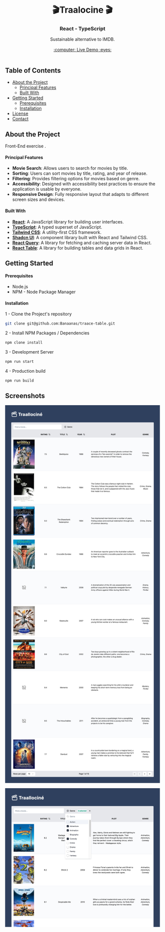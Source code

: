 <h1 align="center">🎬Traalocine 🎬</h1>
<h3 align="center">React - TypeScript</h3>

<p align="center">
    Sustainable alternative to IMDB.<br/><br/>
    <a href="https://traace-table.vercel.app/">:computer: Live Demo :eyes:</a><br/><br/>
</p>

<!-- TABLE OF CONTENTS -->

## Table of Contents

- [About the Project](#about-the-project)
    - [Principal Features](#principal-features)
    - [Built With](#built-with)
- [Getting Started](#getting-started)
    - [Prerequisites](#prerequisites)
    - [Installation](#installation)
- [License](#license)
- [Contact](#contact)

<!-- ABOUT THE PROJECT -->

## About the Project

Front-End exercise .

<!-- PRINCIPAL FEATURES -->

#### Principal Features

- **Movie Search**: Allows users to search for movies by title.
- **Sorting**: Users can sort movies by title, rating, and year of release.
- **Filtering**: Provides filtering options for movies based on genre.
- **Accessibility**: Designed with accessibility best practices to ensure the application is usable by everyone.
- **Responsive Design**: Fully responsive layout that adapts to different screen sizes and devices.


<!-- BUILT WITH -->

#### Built With

- **[React](https://reactjs.org/)**: A JavaScript library for building user interfaces.
- **[TypeScript](https://www.typescriptlang.org/)**: A typed superset of JavaScript.
- **[Tailwind CSS](https://tailwindcss.com/)**: A utility-first CSS framework.
- **[Shadcn UI](https://ui.shadcn.com/)**: A component library built with React and Tailwind CSS.
- **[React Query](https://tanstack.com/query/v4)**: A library for fetching and caching server data in React.
- **[React Table](https://tanstack.com/table/v8)**: A library for building tables and data grids in React.


<!-- GETTING STARTED -->

## Getting Started

#### Prerequisites

- Node.js
- NPM - Node Package Manager

#### Installation

1 - Clone the Project's repository

```sh
git clone git@github.com:Banaanas/traace-table.git
```

2 - Install NPM Packages / Dependencies

```sh
npm clone install
```

3 - Development Server

```sh
npm run start
```

4 - Production build

```sh
npm run build
```

## Screenshots


<p align="center">
  <a href="https://traace-table.vercel.app">
    <img src="./public/README/screenshot-1.jpeg" alt="Screenshot of Traallocine" width="640">
  </a>
</p>


<p align="center">
  <a href="https://traace-table.vercel.app">
    <img src="./public/README/screenshot-2.jpeg" alt="Screenshot of Traallocine" width="640">
  </a>
</p>
